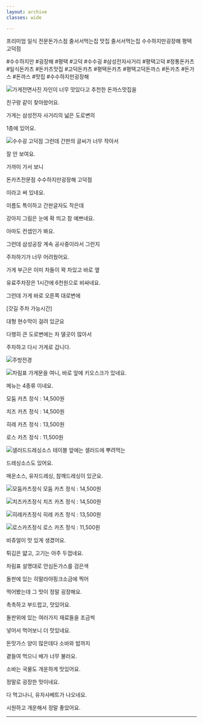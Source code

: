 ```yaml
---
layout: archive
classes: wide

---
```


프리미엄 일식 전문돈가스점 줄서서먹는집 맛집 줄서서먹는집 수수하지만굉장해 평택고덕점


#수수하지만 #굉장해 #평택 #고덕 #수수굉 #삼성전자사거리 #평택고덕 #정통돈카츠 #일식돈카츠 #돈카츠맛집 #고덕돈카츠 #평택돈카츠 #평택고덕돈까스 #돈카츠 #돈가스 #돈까스 #맛집 #수수하지만굉장해

![가게전면사진](https://github.com/choijangwook/cjw/assets/13609186/a93f4325-53b1-47db-884d-ae5fa41673c2)
자인이 너무 맛있다고 추천한 돈까스맛집을

친구랑 같이 찾아왔어요.

가게는 삼성전자 사거리의 넓은 도로변의

1층에 있어요.

![수수굉 고덕점](https://github.com/choijangwook/cjw/assets/13609186/033cfa9e-2243-4033-966f-fb33ad3cde34)
그런데 간판의 글씨가 너무 작아서

잘 안 보여요. 

가까이 가서 보니

돈카츠전문점 수수하지만굉장해 고덕점

이라고 써 있네요.

이름도 특이하고 간판글자도 작은데

강아지 그림은 눈에 확 띄고 참 예쁘네요.

아마도 컨셉인가 봐요.

그런데 삼성공장 계속 공사중이라서 그런지

주차하기가 너무 어려웠어요.

가게 부근은 이미 차들이 꽉 차있고 바로 옆

유료주차장은 1시간에 6천원으로 비싸네요.

그런데 가게 바로 오른쪽 대로변에 

[갓길 주차 가능시간]

대형 현수막이 걸려 있군요

다행히 큰 도로변에는 차 댈곳이 많아서

주차하고 다시 가게로 갑니다.

![주방전경](https://github.com/choijangwook/cjw/assets/13609186/8b66e71c-5549-4cbc-b67b-999a5950fcaf)


![차림표](https://github.com/choijangwook/cjw/assets/13609186/2eb15ec2-8d6a-4c72-93de-d2fb95c99457)
가게문을 여니, 바로 앞에 키오스크가 있네요.

메뉴는 4종류 이네요.

모둠 카츠 정식 : 14,500원

치즈 카츠 정식 : 14,500원

히레 카츠 정식 : 13,500원

로스 카츠 정식 : 11,500원

![샐러드드레싱소스](https://github.com/choijangwook/cjw/assets/13609186/160ad8af-423b-4e09-b5fc-7aa86248b213)
테이블 앞에는 샐러드에 뿌려먹는 

드레싱소스도 있어요.

매운소스, 유자드레싱, 참깨드레싱이 있군요.

![모둠카츠정식](https://github.com/choijangwook/cjw/assets/13609186/dd423766-be89-4843-8e31-73b4bbf29d09)
모둠 카츠 정식 : 14,500원

![치즈카츠정식](https://github.com/choijangwook/cjw/assets/13609186/f2fe9773-3f09-4447-b4fc-25d25089e55c)
치즈 카츠 정식 : 14,500원

![히레카츠정식](https://github.com/choijangwook/cjw/assets/13609186/a7f59c9a-a088-4ef0-be45-cd6575d0df10)
히레 카츠 정식 : 13,500원

![로스카츠정식](https://github.com/choijangwook/cjw/assets/13609186/9cbaef3c-a881-4676-b998-5970b52cc7c7)
로스 카츠 정식 : 11,500원

비쥬얼이 맛 있게 생겼어요.

튀김은 얇고, 고기는 아주 두껍네요.

차림표 설명대로 안심돈가스를 검은색

돌판에 있는 히말라야핑크소금에 찍어

먹어봤는데 그 맛이 정말 굉장해요.

촉촉하고 부드럽고, 맛있어요.

돌판위에 있는 여러가지 재료들을 조금씩

넣어서 먹어보니 더 맛있네요.

돈맛가스 양이 많은데다 소바와 밥까지

곁들여 먹으니 배가 너무 불러요.

소바는 국물도 개운하게 맛있어요.

정말로 굉장한 맛이네요.

다 먹고나니, 유자샤베트가 나오네요.

시원하고 개운해서 정말 좋았어요.


---

